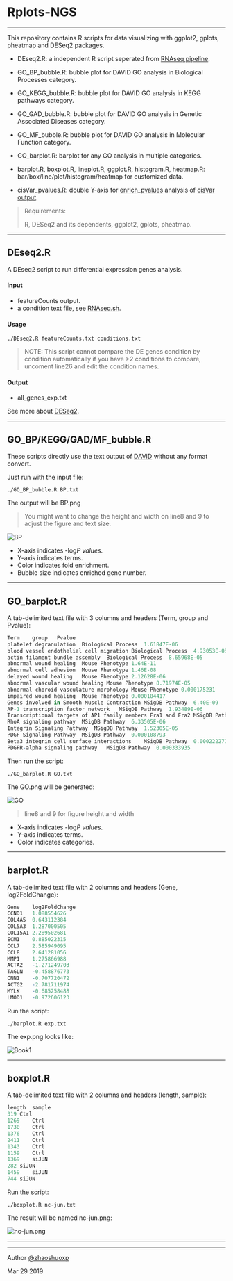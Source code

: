 # Rplots-NGS

----

This repository contains R scripts for data visualizing with ggplot2, gplots, pheatmap and DESeq2 packages.

* DEseq2.R: a independent R script seperated from [RNAseq pipeline](https://github.com/zhaoshuoxp/Pipelines-Wrappers#rnaseqsh).

* GO_BP_bubble.R: bubble plot for DAVID GO analysis in Biological Processes category.
* GO_KEGG_bubble.R: bubble plot for DAVID GO analysis in KEGG pathways category.
* GO_GAD_bubble.R: bubble plot for DAVID GO analysis in Genetic Associated Diseases category.

* GO_MF_bubble.R: bubble plot for DAVID GO analysis in Molecular Function category.

* GO_barplot.R: barplot for any GO analysis in multiple categories.
* barplot.R, boxplot.R, lineplot.R, ggplot.R, histogram.R, heatmap.R:  bar/box/line/plot/histogram/heatmap for customized data.
* cisVar_pvalues.R: double Y-axis for [enrich_pvalues](https://github.com/TheFraserLab/enrich_pvalues) analysis of [cisVar output](https://github.com/TheFraserLab/cisVar).

> Requirements:
>
> R, DESeq2 and its dependents, ggplot2, gplots, pheatmap.



----

## DEseq2.R

A DEseq2 script to run differential expression genes analysis.

#### Input

* featureCounts output.
* a condition text file, see [RNAseq.sh](https://github.com/zhaoshuoxp/Pipelines-Wrappers#rnaseqsh).

#### Usage

```shell
./DEseq2.R featureCounts.txt conditions.txt
```

> NOTE: This script cannot compare the DE genes condition by condition automatically if you have >2 conditions to compare, uncoment line26 and edit the condition names.

#### Output

* all_genes_exp.txt

See more about [DESeq2](https://bioconductor.org/packages/release/bioc/html/DESeq2.html).



----

## GO_BP/KEGG/GAD/MF_bubble.R

These scripts directly use the text output of [DAVID](https://david.ncifcrf.gov) without any format convert.

Just run with the input file:

```shell
./GO_BP_bubble.R BP.txt
```

The output will be BP.png

> You might want to change the height and width on line8 and 9 to adjust the figure and text size.

![BP](https://raw.githubusercontent.com/zhaoshuoxp/Rplots-NGS/master/assets/BP.png)

* X-axis indicates -log*P values*.
* Y-axis indicates terms.
* Color indicates fold enrichment.
* Bubble size indicates enriched gene number.



----

## GO_barplot.R

A tab-delimited text file with 3 columns and headers (Term, group and Pvalue):

```R
Term	group	Pvalue						
platelet degranulation	Biological Process	1.61847E-06						
blood vessel endothelial cell migration	Biological Process	4.93053E-05						
actin filament bundle assembly	Biological Process	8.65968E-05						
abnormal wound healing	Mouse Phenotype	1.64E-11						
abnormal cell adhesion	Mouse Phenotype	1.46E-08						
delayed wound healing	Mouse Phenotype	2.12628E-06						
abnormal vascular wound healing	Mouse Phenotype	8.71974E-05						
abnormal choroid vasculature morphology	Mouse Phenotype	0.000175231						
impaired wound healing	Mouse Phenotype	0.000184417						
Genes involved in Smooth Muscle Contraction	MSigDB Pathway	6.40E-09						
AP-1 transcription factor network	MSigDB Pathway	1.93489E-06						
Transcriptional targets of AP1 family members Fra1 and Fra2	MSigDB Pathway	4.56405E-06			
RhoA signaling pathway	MSigDB Pathway	6.33505E-06						
Integrin Signaling Pathway	MSigDB Pathway	1.52305E-05						
PDGF Signaling Pathway	MSigDB Pathway	0.000108793						
Beta3 integrin cell surface interactions	MSigDB Pathway	0.000222277						
PDGFR-alpha signaling pathway	MSigDB Pathway	0.000333935						
```

Then run the script:

```shell
./GO_barplot.R GO.txt
```

The GO.png will be generated:

![GO](https://raw.githubusercontent.com/zhaoshuoxp/Rplots-NGS/master/assets/GO.png)

> line8 and 9 for figure height and width

- X-axis indicates -log*P values*.
- Y-axis indicates terms.
- Color indicates categories.



----

## barplot.R

A tab-delimited text file with 2 columns and headers (Gene, log2FoldChange):

```R
Gene	log2FoldChange
CCND1	1.088554626
COL4A5	0.643112384
COL5A3	1.287000505
COL15A1	2.289502681
ECM1	0.885022315
CCL7	2.585949095
CCL8	2.641281056
MMP1	1.275866988
ACTA2	-1.271249703
TAGLN	-0.458876773
CNN1	-0.707720472
ACTG2	-2.781711974
MYLK	-0.685258488
LMOD1	-0.972606123
```

Run the script:

```shell
./barplot.R exp.txt
```

The exp.png looks like:

![Book1](https://raw.githubusercontent.com/zhaoshuoxp/Rplots-NGS/master/assets/bar.png)



----

## boxplot.R

A tab-delimited text file with 2 columns and headers (length, sample):

```R
length	sample
319	Ctrl
1269	Ctrl
1730	Ctrl
1376	Ctrl
2411	Ctrl
1343	Ctrl
1159	Ctrl
1369	siJUN
282	siJUN
1459	siJUN
744	siJUN
```

Run the script:

```shell
./boxplot.R nc-jun.txt
```

The result will be named nc-jun.png:

![nc-jun.png](https://raw.githubusercontent.com/zhaoshuoxp/Rplots-NGS/master/assets/nc-JUN1.png)



----









----

Author  [@zhaoshuoxp](https://github.com/zhaoshuoxp)  

Mar 29 2019  